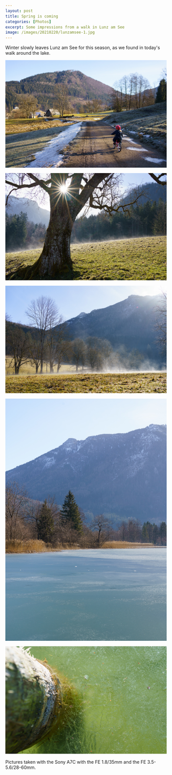 ```yaml
---
layout: post
title: Spring is coming
categories: [Photos]
excerpt: Some impressions from a walk in Lunz am See
image: /images/20210220/lunzamsee-1.jpg
---
```


Winter slowly leaves Lunz am See for this season, as we found in today's walk around the lake.

![Walk around Lunzer See](../images/20210220/lunzamsee-1.jpg)

![Walk around Lunzer See](../images/20210220/lunzamsee-2.jpg)

![Walk around Lunzer See](../images/20210220/lunzamsee-3.jpg)

![Walk around Lunzer See](../images/20210220/lunzamsee-4.jpg)

![Walk around Lunzer See](../images/20210220/lunzamsee-5.jpg)

Pictures taken with the Sony A7C with the FE 1.8/35mm and the FE 3.5-5.6/28-60mm.
